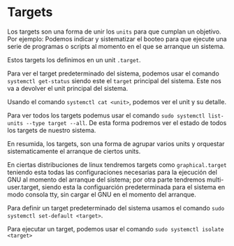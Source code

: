 # Targets

Los targets son una forma de unir los `units` para que cumplan un objetivo. Por ejemplo: Podemos indicar y sistematizar el booteo para que ejecute una serie de programas o scripts al momento en el que se arranque un sistema.

Estos targets los definimos en un unit `.target`.

Para ver el target predeterminado del sistema, podemos usar el comando `systemctl get-status` siendo este el `target` principal del sistema. Este nos va a devolver el unit principal del sistema.

Usando el comando `systemctl cat <unit>`, podemos ver el unit y su detalle.

Para ver todos los targets podemus usar el comando `sudo systemctl list-units --type target --all`. De esta forma podremos ver el estado de todos los targets de nuestro sistema.

En resumida, los targets, son una forma de agrupar varios units y orquestar sistematicamente el arranque de ciertos units.

En ciertas distribuciones de linux tendremos targets como `graphical.target` teniendo esta todas las configuraciones necesarias para la ejecución del GNU al momento del arranque del sistema; por otra parte tendremos multi-user.target, siendo esta la configuarción predeterminada para el sistema en modo consola tty, sin cargar el GNU en el momento del arranque.

Para definir un target predeterminado del sistema usamos el comando `sudo systemctl set-default <target>`.

Para ejecutar un target, podemos usar el comando `sudo systemctl isolate <target>`

